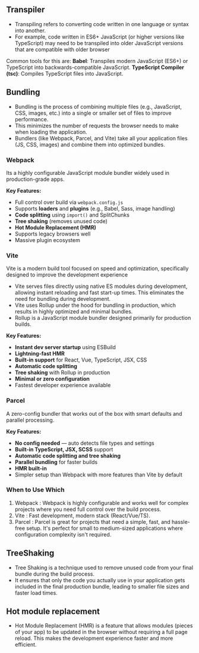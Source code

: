 ## Transpiler
- Transpiling refers to converting code written in one language or syntax into another.
- For example, code written in ES6+ JavaScript (or higher versions like TypeScript) may need to be transpiled into older JavaScript versions that are compatible with older browser

Common tools for this are:
**Babel**: Transpiles modern JavaScript (ES6+) or TypeScript into backwards-compatible JavaScript.
**TypeScript Compiler (tsc)**: Compiles TypeScript files into JavaScript.

## Bundling
- Bundling is the process of combining multiple files (e.g., JavaScript, CSS, images, etc.) into a single or smaller set of files to
 improve performance.
- This minimizes the number of requests the browser needs to make when loading the application.
- Bundlers (like Webpack, Parcel, and Vite) take all your application files (JS, CSS, images) and combine them into optimized bundles.



### Webpack
Its a highly configurable JavaScript module bundler widely used in production-grade apps.

**Key Features:**
- Full control over build via `webpack.config.js`
- Supports **loaders** and **plugins** (e.g., Babel, Sass, image handling)
- **Code splitting** using `import()` and SplitChunks
- **Tree shaking** (removes unused code)
- **Hot Module Replacement (HMR)**
- Supports legacy browsers well
- Massive plugin ecosystem

### Vite
Vite is a modern build tool focused on speed and optimization, specifically designed to improve the development experience
- Vite serves files directly using native ES modules during development, allowing instant reloading and fast start-up times.
 This eliminates the need for bundling during development.
- Vite uses Rollup under the hood for bundling in production, which results in highly optimized and minimal bundles.
- Rollup is a JavaScript module bundler designed primarily for production builds.

**Key Features:**
- **Instant dev server startup** using ESBuild
- **Lightning-fast HMR**
- **Built-in support** for React, Vue, TypeScript, JSX, CSS
- **Automatic code splitting**
- **Tree shaking** with Rollup in production
- **Minimal or zero configuration**
- Fastest developer experience available

### Parcel
A zero-config bundler that works out of the box with smart defaults and parallel processing.

**Key Features:**
- **No config needed** — auto detects file types and settings
- **Built-in TypeScript, JSX, SCSS** support
- **Automatic code splitting and tree shaking**
- **Parallel bundling** for faster builds
- **HMR built-in**
- Simpler setup than Webpack with more features than Vite by default



### When to Use Which

1. Webpack : Webpack is highly configurable and works well for complex projects where you need full control over the build process. 
2.  Vite : Fast development, modern stack (React/Vue/TS).
3. Parcel :  Parcel is great for projects that need a simple, fast, and hassle-free setup. It's perfect for small to medium-sized
applications where configuration complexity isn't required.

## TreeShaking 
- Tree Shaking is a technique used to remove unused code from your final bundle during the build process.
- It ensures that only the code you actually use in your application gets included in the final production bundle, leading to smaller file sizes and faster load times.

## Hot module replacement
- Hot Module Replacement (HMR) is a feature that allows modules (pieces of your app) to be updated in the browser without requiring a full page reload. This makes the development experience faster and more efficient.


